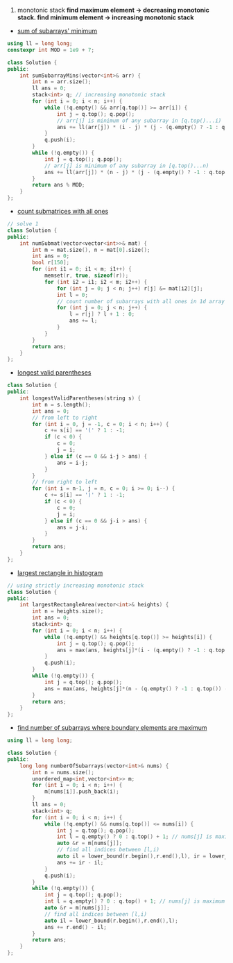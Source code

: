 1. monotonic stack
**find maximum element -> decreasing monotonic stack. find minimum element -> increasing monotonic stack**
- [sum of subarrays' minimum](https://leetcode.com/problems/sum-of-subarray-minimums/description)
```cpp
using ll = long long;
constexpr int MOD = 1e9 + 7;

class Solution {
public:
    int sumSubarrayMins(vector<int>& arr) {
        int n = arr.size();
        ll ans = 0;
        stack<int> q; // increasing monotonic stack
        for (int i = 0; i < n; i++) {
            while (!q.empty() && arr[q.top()] >= arr[i]) {
                int j = q.top(); q.pop();
                // arr[j] is minimum of any subarray in [q.top()...i)
                ans += ll(arr[j]) * (i - j) * (j - (q.empty() ? -1 : q.top()));
            }
            q.push(i);
        }
        while (!q.empty()) {
            int j = q.top(); q.pop();
            // arr[j] is minimum of any subarray in [q.top()...n)
            ans += ll(arr[j]) * (n - j) * (j - (q.empty() ? -1 : q.top()));
        }
        return ans % MOD;
    }
};
```
- [count submatrices with all ones](https://leetcode.com/problems/count-submatrices-with-all-ones)
```cpp
// solve 1
class Solution {
public:
    int numSubmat(vector<vector<int>>& mat) {
        int m = mat.size(), n = mat[0].size();
        int ans = 0;
        bool r[150];
        for (int i1 = 0; i1 < m; i1++) {
            memset(r, true, sizeof(r));
            for (int i2 = i1; i2 < m; i2++) {
                for (int j = 0; j < n; j++) r[j] &= mat[i2][j];
                int l = 0;
                // count number of subarrays with all ones in 1d array
                for (int j = 0; j < n; j++) {
                    l = r[j] ? l + 1 : 0;
                    ans += l;
                }
            }
        }
        return ans;
    }
};
```
- [longest valid parentheses](https://leetcode.com/problems/longest-valid-parentheses/)
```cpp
class Solution {
public:
    int longestValidParentheses(string s) {
        int n = s.length();
        int ans = 0;
        // from left to right
        for (int i = 0, j = -1, c = 0; i < n; i++) {
            c += s[i] == '(' ? 1 : -1;
            if (c < 0) {
                c = 0;
                j = i;
            } else if (c == 0 && i-j > ans) {
                ans = i-j;
            }
        }
        // from right to left
        for (int i = n-1, j = n, c = 0; i >= 0; i--) {
            c += s[i] == ')' ? 1 : -1;
            if (c < 0) {
                c = 0;
                j = i;
            } else if (c == 0 && j-i > ans) {
                ans = j-i;
            }
        }
        return ans;
    }
};
```
- [largest rectangle in histogram](https://leetcode.com/problems/largest-rectangle-in-histogram/description/)
```cpp
// using strictly increasing monotonic stack
class Solution {
public:
    int largestRectangleArea(vector<int>& heights) {
        int n = heights.size();
        int ans = 0;
        stack<int> q;
        for (int i = 0; i < n; i++) {
            while (!q.empty() && heights[q.top()] >= heights[i]) {
                int j = q.top(); q.pop();
                ans = max(ans, heights[j]*(i - (q.empty() ? -1 : q.top()) - 1)); // heights[j] is minimum height in [heights[q.top()+1]...heights[i-1]]
            }
            q.push(i);
        }
        while (!q.empty()) {
            int j = q.top(); q.pop();
            ans = max(ans, heights[j]*(n - (q.empty() ? -1 : q.top()) - 1)); // heights[j] is minimum height in [heights[q.top()+1]...heights[n-1]]
        }
        return ans;
    }
};
```
- [find number of subarrays where boundary elements are maximum](https://leetcode.com/problems/find-the-number-of-subarrays-where-boundary-elements-are-maximum/)
```cpp
using ll = long long;

class Solution {
public:
    long long numberOfSubarrays(vector<int>& nums) {
        int n = nums.size();
        unordered_map<int,vector<int>> m;
        for (int i = 0; i < n; i++) {
            m[nums[i]].push_back(i);
        }
        ll ans = 0;
        stack<int> q;
        for (int i = 0; i < n; i++) {
            while (!q.empty() && nums[q.top()] <= nums[i]) {
                int j = q.top(); q.pop();
                int l = q.empty() ? 0 : q.top() + 1; // nums[j] is maximum element in range [l,i)
                auto &r = m[nums[j]];
                // find all indices between [l,i)
                auto il = lower_bound(r.begin(),r.end(),l), ir = lower_bound(r.begin(),r.end(),i);
                ans += ir - il;
            }
            q.push(i);
        }
        while (!q.empty()) {
            int j = q.top(); q.pop();
            int l = q.empty() ? 0 : q.top() + 1; // nums[j] is maximum element in range [l,n)
            auto &r = m[nums[j]];
            // find all indices between [l,i)
            auto il = lower_bound(r.begin(),r.end(),l);
            ans += r.end() - il;
        }
        return ans;
    }
};
```